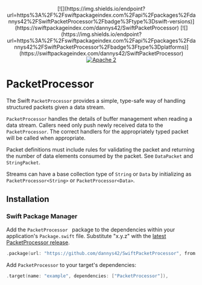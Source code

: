 <p align="center">
[![](https://img.shields.io/endpoint?url=https%3A%2F%2Fswiftpackageindex.com%2Fapi%2Fpackages%2Fdannys42%2FSwiftPacketProcessor%2Fbadge%3Ftype%3Dswift-versions)](https://swiftpackageindex.com/dannys42/SwiftPacketProcessor)
[![](https://img.shields.io/endpoint?url=https%3A%2F%2Fswiftpackageindex.com%2Fapi%2Fpackages%2Fdannys42%2FSwiftPacketProcessor%2Fbadge%3Ftype%3Dplatforms)](https://swiftpackageindex.com/dannys42/SwiftPacketProcessor)
<a href="LICENSE"><img src="https://img.shields.io/badge/license-Apache2-blue.svg?style=flat" alt="Apache 2"></a>
</p>

# PacketProcessor

The Swift `PacketProcessor` provides a simple, type-safe way of handling structured packets given a data stream.

`PacketProcessor` handles the details of buffer management when reading a data stream.  Callers need only push newly received data to the `PacketProcessor`.  The correct handlers for the appropriately typed packet will be called when appropriate.

Packet definitions must include rules for validating the packet and returning the number of data elements consumed by the packet. See `DataPacket` and `StringPacket`.

Streams can have a base collection type of `String` or `Data` by initializing as `PacketProcessor<String>` or `PacketProcessor<Data>`.


## Installation

### Swift Package Manager
Add the `PacketProcessor ` package to the dependencies within your application's `Package.swift` file.  Substitute "x.y.z" with the [latest PacketProcessor release](https://github.com/dannys42/PacketProcessor/releases).

```swift
.package(url: "https://github.com/dannys42/SwiftPacketProcessor", from: "x.y.z")
```

Add `PacketProcessor` to your target's dependencies:

```swift
.target(name: "example", dependencies: ["PacketProcessor"]),
```
